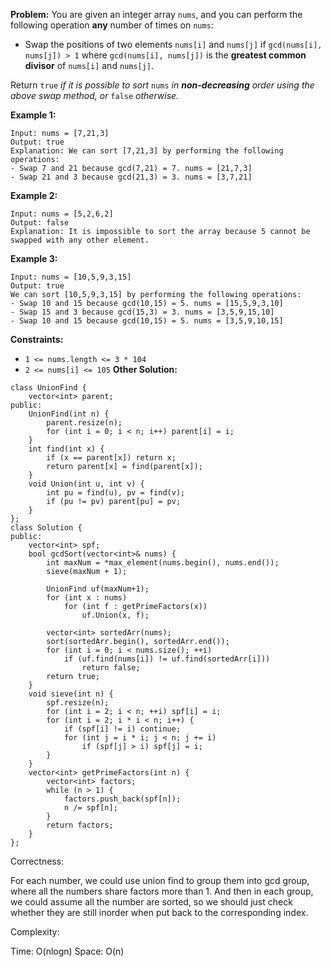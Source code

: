 **Problem:**
You are given an integer array `nums`, and you can perform the following operation **any** number of times on `nums`:

- Swap the positions of two elements `nums[i]` and `nums[j]` if `gcd(nums[i], nums[j]) > 1` where `gcd(nums[i], nums[j])` is the **greatest common divisor** of `nums[i]` and `nums[j]`.

Return `true` *if it is possible to sort* `nums` *in **non-decreasing** order using the above swap method, or* `false` *otherwise.*

 

**Example 1:**

```
Input: nums = [7,21,3]
Output: true
Explanation: We can sort [7,21,3] by performing the following operations:
- Swap 7 and 21 because gcd(7,21) = 7. nums = [21,7,3]
- Swap 21 and 3 because gcd(21,3) = 3. nums = [3,7,21]
```

**Example 2:**

```
Input: nums = [5,2,6,2]
Output: false
Explanation: It is impossible to sort the array because 5 cannot be swapped with any other element.
```

**Example 3:**

```
Input: nums = [10,5,9,3,15]
Output: true
We can sort [10,5,9,3,15] by performing the following operations:
- Swap 10 and 15 because gcd(10,15) = 5. nums = [15,5,9,3,10]
- Swap 15 and 3 because gcd(15,3) = 3. nums = [3,5,9,15,10]
- Swap 10 and 15 because gcd(10,15) = 5. nums = [3,5,9,10,15]
```

 

**Constraints:**

- `1 <= nums.length <= 3 * 104`
- `2 <= nums[i] <= 105`
**Other Solution:**
```
class UnionFind {
    vector<int> parent;
public:
    UnionFind(int n) {
        parent.resize(n);
        for (int i = 0; i < n; i++) parent[i] = i;
    }
    int find(int x) {
        if (x == parent[x]) return x;
        return parent[x] = find(parent[x]); 
    }
    void Union(int u, int v) {
        int pu = find(u), pv = find(v);
        if (pu != pv) parent[pu] = pv;
    }
};
class Solution {
public:
    vector<int> spf;
    bool gcdSort(vector<int>& nums) {
        int maxNum = *max_element(nums.begin(), nums.end());
        sieve(maxNum + 1);

        UnionFind uf(maxNum+1);
        for (int x : nums)
            for (int f : getPrimeFactors(x))
                uf.Union(x, f);

        vector<int> sortedArr(nums);
        sort(sortedArr.begin(), sortedArr.end());
        for (int i = 0; i < nums.size(); ++i)
            if (uf.find(nums[i]) != uf.find(sortedArr[i]))
                return false;
        return true;
    }
    void sieve(int n) { 
        spf.resize(n);
        for (int i = 2; i < n; ++i) spf[i] = i;
        for (int i = 2; i * i < n; i++) {
            if (spf[i] != i) continue;
            for (int j = i * i; j < n; j += i)
                if (spf[j] > i) spf[j] = i;
        }
    }
    vector<int> getPrimeFactors(int n) { 
        vector<int> factors;
        while (n > 1) {
            factors.push_back(spf[n]);
            n /= spf[n];
        }
        return factors;
    }
};
```
Correctness:

For each number, we could use union find to group them into gcd group, where all the numbers share factors more than 1. And then in each group, we could assume all the number are sorted, so we should just check whether they are still inorder when put back to the corresponding index.

Complexity:

Time: O(nlogn)
Space: O(n)